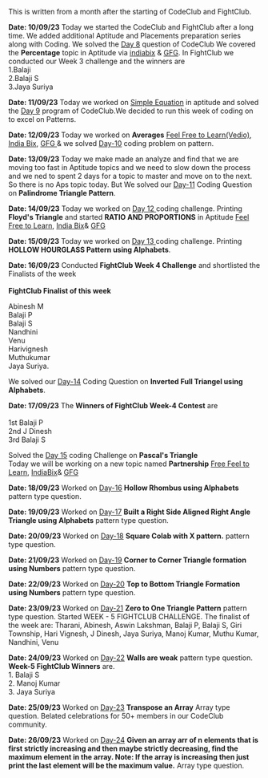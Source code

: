 This is written from a month after the starting of CodeClub and FightClub.

**Date: 10/09/23**
Today we started the CodeClub and FightClub after a long time.
We added additional Aptitude and Placements preparation series along with Coding.
We solved the [Day 8](https://onlinegdb.com/uLVTaDNC3) question of CodeClub
We covered the **Percentage** topic in Aptitude via [indiabix](https://www.indiabix.com/aptitude/percentage/formulas) & [GFG](https://www.geeksforgeeks.org/percentage-aptitude-questions/).
In FightClub we conducted our Week 3 challenge and the winners are<br>
1.Balaji <br>
2.Balaji S <br>
3.Jaya Suriya <br>

**Date: 11/09/23**
Today we worked on [Simple Equation](geeksforgeeks.org/simplification-questions-aptitude/) in aptitude and solved the [Day 9](https://onlinegdb.com/vBz25ofJC) program of CodeClub.We decided to run this week of coding on to excel on Patterns.

**Date: 12/09/23**
Today we worked on **Averages**
[Feel Free to Learn(Vedio)](https://www.feelfreetolearn.com/course?Id=5afd5251a2c5ed42956c37b0),
[India Bix](https://www.indiabix.com/aptitude/average/formulas),
[GFG ](https://www.geeksforgeeks.org/average/)
& we solved [Day-10](https://onlinegdb.com/Z-dPzp-8j) coding problem on pattern.

**Date: 13/09/23**
Today we make made an analyze and find that we are moving too fast in Aptitude topics and we need to slow down the process and we ned to spent 2 days for a topic to master and move on to the next. So there is no Aps topic today. But We solved our [Day-11](https://onlinegdb.com/IZZBKGqnu) Coding Question on **Palindrome Triangle Pattern**.

**Date: 14/09/23**
Today we worked on [Day 12 ](https://onlinegdb.com/47KNi9vnb) coding challenge. Printing **Floyd's Triangle** and started **RATIO AND PROPORTIONS** in Aptitude
[Feel Free to Learn](https://www.feelfreetolearn.com/course?Id=5afd8150a2c5ed42956c3827),
[India Bix](https://www.indiabix.com/aptitude/ratio-and-proportion/formulas)&
[GFG ]( https://www.geeksforgeeks.org/ratio-and-proportion-gq/)

**Date: 15/09/23**
Today we worked on [Day 13 ](https://onlinegdb.com/smOu14F4m) coding challenge. Printing **HOLLOW HOURGLASS Pattern using Alphabets**. 

**Date: 16/09/23**
Conducted **FightClub Week 4 Challenge** and shortlisted the Finalists of the week <br><br>
**FightClub Finalist of this week**

Abinesh M<br>
Balaji P<br>
Balaji S<br>
Nandhini<br>
Venu<br>
Harivignesh<br>
Muthukumar<br>
Jaya Suriya.<br>

We solved our [Day-14](https://onlinegdb.com/G621NLhjA) Coding Question on **Inverted Full Triangel using Alphabets**.

**Date: 17/09/23**
The **Winners of FightClub Week-4 Contest** are<br><br> 1st Balaji P<br>2nd J Dinesh<br> 3rd Balaji S<br>

Solved the [Day 15](https://onlinegdb.com/0FAmi3-qf) coding Challenge on **Pascal's Triangle**<br>
Today we will be working on a new topic named **Partnership**
[Free Feel to Learn](https://www.feelfreetolearn.com/course?Id=5afd551aa2c5ed42956c37c0),
[IndiaBix](https://www.indiabix.com/aptitude/partnership/formulas)&
[GFG](https://www.geeksforgeeks.org/partnership/)

**Date: 18/09/23**
Worked on [Day-16](https://onlinegdb.com/-85u6e15G) **Hollow Rhombus using Alphabets** pattern type question.

**Date: 19/09/23**
Worked on [Day-17](https://onlinegdb.com/5rSjMeAzHw) **Built a Right Side Aligned Right Angle Triangle using Alphabets** pattern type question.

**Date: 20/09/23**
Worked on [Day-18](https://onlinegdb.com/WM_Mg3aIE) **Square Colab with X pattern.** pattern type question.

**Date: 21/09/23**
Worked on [Day-19](https://onlinegdb.com/Vr1f3wETy) **Corner to Corner Triangle formation using Numbers** pattern type question.

**Date: 22/09/23**
Worked on [Day-20](https://onlinegdb.com/erXd_2FO4) **Top to Bottom Triangle Formation using Numbers** pattern type question.

**Date: 23/09/23**
Worked on [Day-21](https://onlinegdb.com/R8Bb0Cqh9) **Zero to One Triangle Pattern** pattern type question.
Started WEEK - 5 FIGHTCLUB CHALLENGE.
The finalist of the week are:
Tharani,
Abinesh,
Aswin Lakshman,
Balaji P,
Balaji S,
Giri Township,
Hari Vignesh,
J Dinesh,
Jaya Suriya,
Manoj Kumar,
Muthu Kumar,
Nandhini,
Venu

**Date: 24/09/23**
Worked on [Day-22](https://onlinegdb.com/6LAnfnH0n) **Walls are weak** pattern type question.
  **Week-5 FightClub Winners** are.<br>
      1. Balaji S<br>
      2. Manoj Kumar<br>
      3. Jaya Suriya<br>

**Date: 25/09/23**
Worked on [Day-23](https://onlinegdb.com/SuwiF0vr-) **Transpose an Array** Array type question.
Belated celebrations for 50+ members in our CodeClub community.

**Date: 26/09/23**
Worked on [Day-24](https://onlinegdb.com/IEAOlMVOu) **Given an array arr of n elements that is first strictly increasing and then maybe strictly decreasing,
find the maximum element in the array.
Note: If the array is increasing then just print the last element will be the maximum value.** Array type question.







